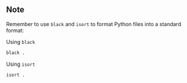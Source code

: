 ## Note

Remember to use `black` and `isort` to format Python files into a standard
format:

Using `black`

```bash
black .
```

Using `isort`

```bash
isort .
```
